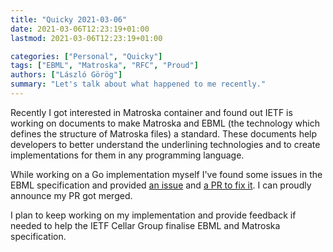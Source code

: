 ```yaml
---
title: "Quicky 2021-03-06"
date: 2021-03-06T12:23:19+01:00
lastmod: 2021-03-06T12:23:19+01:00

categories: ["Personal", "Quicky"]
tags: ["EBML", "Matroska", "RFC", "Proud"]
authors: ["László Görög"]
summary: "Let's talk about what happened to me recently."
---
```

Recently I got interested in Matroska container and found out IETF is working on documents to make Matroska and EBML (the technology which defines the structure of Matroska files) a standard. These documents help developers to better understand the underlining technologies and to create implementations for them in any programming language.

While working on a Go implementation myself I've found some issues in the EBML specification and provided [an issue](https://github.com/ietf-wg-cellar/ebml-specification/issues/395) and [a PR to fix it](https://github.com/ietf-wg-cellar/ebml-specification/pull/396). I can proudly announce my PR got merged.

I plan to keep working on my implementation and provide feedback if needed to help the IETF Cellar Group finalise EBML and Matroska specification.

